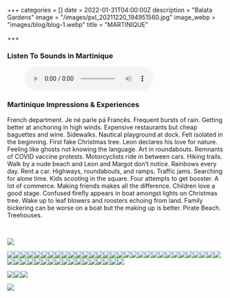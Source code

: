 +++
categories = []
date = 2022-01-31T04:00:00Z
description = "Balata Gardens"
image = "/images/pxl_20211220_194951560.jpg"
image_webp = "images/blog/blog-1.webp"
title = "MARTINIQUE"

+++
<p> <p>

### Listen To Sounds in Martinique

<figure> <figcaption></figcaption> <audio controls src="/images/mixed-audio-for-martiniquemp3.mp3"> Your browser does not support the <code>audio</code> element. </audio> </figure> <p>

### Martinique Impressions & Experiences

<span class="impressions">French department. Je né parle pá Francês. Frequent bursts of rain. Getting better at anchoring in high winds. Expensive restaurants but cheap baguettes and wine. Sidewalks. Nautical playground at dock. Felt isolated in the beginning. First fake Christmas tree. Leon declares his love for nature. Feeling like ghosts not knowing the language. Art in roundabouts. Remnants of COVID vaccine protests. Motorcyclists ride in between cars. Hiking trails. Walk by a nude beach and Leon and Margot don’t notice. Rainbows every day. Rent a car. Highways, roundabouts, and ramps. Traffic jams. Searching for alone time. Kids scooting in the square. Four attempts to get booster. A lot of commerce. Making friends makes all the difference. Children love a good stage. Confused firefly appears in boat amongst lights on Christmas tree. Wake up to leaf blowers and roosters echoing from land. Family bickering can be worse on a boat but the making up is better. Pirate Beach. Treehouses.</span>

<br>

![](/images/img_0316.jpg)

![](/images/pxl_20220121_150621772.jpg)![](/images/pxl_20211220_210829291-portrait.jpg)![](/images/pxl_20211207_152212960.jpg)![](/images/pxl_20220102_174650252.jpg)![](/images/pxl_20211230_155101536.jpg)![](/images/pxl_20211220_195043850.jpg)![](/images/img_0203.jpg)![](/images/pxl_20220121_145015238.jpg)![](/images/pxl_20220102_173840084.jpg)![](/images/pxl_20211208_150254654.jpg)![](/images/pxl_20220112_214523036.jpg)![](/images/pxl_20211230_155511503.jpg)![](/images/pxl_20211220_194230001.jpg)![](/images/img_0345.jpg)![](/images/img_0415.jpg)![](/images/img_0428.jpg)![](/images/pxl_20211226_172420775.jpg)![](/images/pxl_20211212_224044952-night.jpg)![](/images/pxl_20220122_220124689.jpg)![](/images/pxl_20220122_135440916.jpg)![](/images/pxl_20220102_191157717.jpg)![](/images/pxl_20220102_181025125.jpg)![](/images/pxl_20220119_221639233.jpg)![](/images/pxl_20220119_213827501.jpg)![](/images/pxl_20211222_203142133.jpg)![](/images/img_0446.jpg)![](/images/pxl_20220123_112425076.jpg)![](/images/pxl_20220121_142353556.jpg)![](/images/pxl_20220120_145707636.jpg)![](/images/pxl_20220102_191248513.jpg)![](/images/img_0364.jpg)![](/images/pxl_20211226_164951572.jpg)![](/images/img_0248.jpg)![](/images/img_0434.jpg)![](/images/pxl_20211229_214435618.jpg)![](/images/pxl_20211205_135922779.jpg)![](/images/pxl_20211226_172158396.jpg)![](/images/img_0356.jpg)![](/images/img_0198.jpg)![](/images/pxl_20211207_152402232.jpg)![](/images/pxl_20211204_213123557.jpg)![](/images/img_0333.jpg)![](/images/img_0170.jpg)![](/images/img_0149.jpg)![](/images/img_0147.jpg)![](/images/img_0073.jpg)![](/images/pxl_20211208_160606469.jpg)![](/images/pxl_20211206_182237692.jpg)

![](/images/pxl_20211203_131639527.jpg)![](/images/pxl_20211208_150335681.jpg)![](/images/img_0024.jpg)

![](/images/img_0020.jpg)            